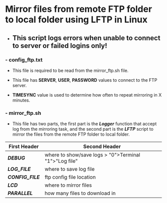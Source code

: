 # Mirror files from remote FTP folder to local folder using LFTP in Linux

- ## This script logs errors when unable to connect to server or failed logins only!

### - config_ftp.txt

- This file is required  to be read from the mirror_ftp.sh file.

 - This file has **SERVER**, **USER**, **PASSWORD** values to connect to the FTP server.

 - **TIMESYNC** value is used to determine how often to repeat mirroring in X minutes.


### - mirror_ftp.sh

 - This file has two parts, the first part is the ***Logger*** function that accept log from the mirroring task, and the second part is the ***LFTP*** script to mirror the files from the remote FTP folder to local folder.


First Header | Second Header
------------ | -------------
***DEBUG*** | where to show/save logs >  "0">Terminal "1">"Log file"
***LOG_FILE*** | where to save log file
***CONFIG_FILE*** | ftp config file location
***LCD*** | where to mirror files
***PARALLEL*** | how many files to download in 

